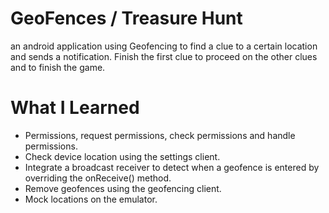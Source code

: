 # GeoFences / Treasure Hunt
an android application using Geofencing to find a clue to a certain location and sends a notification. 
Finish the first clue to proceed on the other clues and to finish the game.

# What I Learned
* Permissions, request permissions, check permissions and handle permissions.
* Check device location using the settings client.
* Integrate a broadcast receiver to detect when a geofence is entered by overriding the onReceive() method.
* Remove geofences using the geofencing client.
* Mock locations on the emulator.
